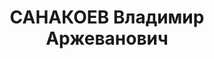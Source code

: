 ---
title: САНАКОЕВ Владимир Аржеванович
description: "родился в 1884 в селе Дзау Тифлисской губернии - умер в 1937, с 1905\
  \ член РСДРП Послужной список 30.7.1919 - 1920\t председатель Юго-Осетинского окружного\
  \ комитета РКП(б) 25.2.1921 - \t председатель Революционного комитета Юго-Осетии\
  \ 1921 - 4.1924\t ответственный секретарь Областного комитета КП(б) Грузии Автономной\
  \ области Юго-Осетии 4.1924 - \t заведующий Организационно-информационно-статистическим\
  \ подотделом Закавказского краевого комитета ВКП(б) \t заведующий Дорожным отделом\
  \ ЦИК ЗСФСР \t директор Юго-Осетинского научно-исследовательского института \t арестован"
---